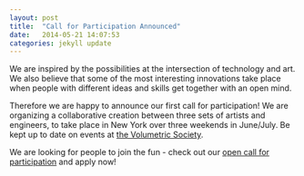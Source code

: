 ```yaml
---
layout: post
title:  "Call for Participation Announced"
date:   2014-05-21 14:07:53
categories: jekyll update
---
```

We are inspired by the possibilities at the intersection of technology and art. We also believe that some of the most interesting innovations take place when people with different ideas and skills get together with an open mind.

Therefore we are happy to announce our first call for participation! We are organizing a collaborative creation between three sets of artists and engineers, to take place in New York over three weekends in June/July. Be kept up to date on events at [the Volumetric Society](http://www.meetup.com/volumetric/).

We are looking for people to join the fun - check out our [open call for participation](/call) and apply now!  
